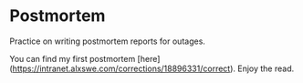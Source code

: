 # Postmortem

Practice on writing postmortem reports for outages.

You can find my first postmortem [here] (https://intranet.alxswe.com/corrections/18896331/correct). Enjoy the read.